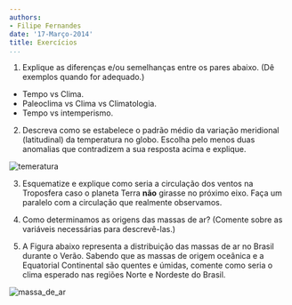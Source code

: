 ```yaml
---
authors:
- Filipe Fernandes
date: '17-Março-2014'
title: Exercícios
...
```


1) Explique as diferenças e/ou semelhanças entre os pares abaixo.  (Dê exemplos
quando for adequado.)

* Tempo vs Clima.
* Paleoclima vs Clima vs Climatologia.
* Tempo vs intemperismo.


2) Descreva como se estabelece o padrão médio da variação meridional
(latitudinal) da temperatura no globo.  Escolha pelo menos duas anomalias que
contradizem a sua resposta acima e explique.


![temeratura](../lecture-04/figures/latitude.png "Variação Meridional de Temperatura.")

3) Esquematize e explique como seria a circulação dos ventos na Troposfera
caso o planeta Terra **não** girasse no próximo eixo.  Faça um paralelo com a
circulação que realmente observamos.

4) Como determinamos as origens das massas de ar?  (Comente sobre as variáveis
necessárias para descrevê-las.)

5) A Figura abaixo representa a distribuição das massas de ar no Brasil durante
o Verão.  Sabendo que as massas de origem oceânica e a Equatorial Continental
são quentes e úmidas, comente como seria o clima esperado nas regiões Norte e
Nordeste do Brasil.

![massa_de_ar](../lecture-04/figures/massa_de_ar-verao.png "Massas de ar do Brasil no Verão.")
